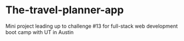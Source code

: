# The-travel-planner-app
Mini project leading up to challenge #13 for full-stack web development boot camp with UT in Austin
